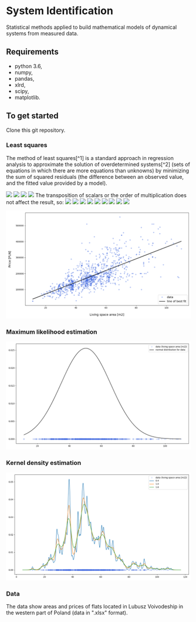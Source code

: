 # System Identification
Statistical methods applied to build mathematical models of dynamical systems from measured data.

## Requirements
- python 3.6,
- numpy,
- pandas,
- xlrd,
- scipy,
- matplotlib.

## To get started
Clone this git repository.

### Least squares
The method of least squares[^1] is a standard approach in regression analysis to approximate the solution of overdetermined systems[^2] (sets of equations in which there are more equations than unknowns) by minimizing the sum of squared residuals (the difference between an observed value, and the fitted value provided by a model).

[1^]: https://en.wikipedia.org/wiki/Least_squares
[2^]: https://en.wikipedia.org/wiki/Overdetermined_system

<img src="https://latex.codecogs.com/svg.latex?\large&space;$$\lim_{n \to \infty}\sum_{k=1}^n \frac{1}{k^2}= \frac{\pi^2}{6}$$">
<img src="https://latex.codecogs.com/svg.latex?\large&space;min\, S = \sum_{i=1}^{N}(e_i)^2=\sum_{i=1}^{N}(y_i-\hat{y}_i)^2 \\ S(a) = \sum_{i=1}^{N}(y_i-au_i-b)^2 = \sum_{i=1}^{N}(y_i^2-2y_iau_i+a^2u_i^2) = \sum_{i=1}^{N}y_i^2 - 2a\sum_{i=1}^{N}y_iu_i + a^2\sum_{i=1}^{N}u_i^2 \\ \frac{\partial S(a)}{\partial a} = \frac{\partial}{\partial a}\left(\sum_{i=1}^{N}y_i^2\right) - \frac{\partial}{\partial a}\left(2a\sum_{i=1}^{N}y_iu_i\right) + \frac{\partial}{\partial a}\left(a^2\sum_{i=1}^{N}u_i^2\right)\\ \frac{\partial S(a)}{\partial a} = 0 - 2\sum_{i=1}^{N}y_iu_i + 2a\sum_{i=1}^{N}u_i^2\\ \frac{\partial S(a)}{\partial a} = 0 <=> - 2\sum_{i=1}^{N}y_iu_i + 2a\sum_{i=1}^{N}u_i^2 = 0\\ -\sum_{i=1}^{N}y_iu_i + a\sum_{i=1}^{N}u_i^2 = 0\\ a = \frac{\sum_{i=1}^{N}y_iu_i}{\sum_{i=1}^{N}u_i^2}">
<img src="https://render.githubusercontent.com/render/math?math= Y = AU + E \\ \hat{Y} = AU \\ E = Y - \hat{Y}">
<img src="https://render.githubusercontent.com/render/math?math=S(A)=E^TE=(Y-UA)^T(Y-UA)=(Y^T-A^TU^T)(Y-UA)=Y^TY-Y^TUA-A^TU^TY%2BA^TU^TUA">
The transposition of scalars or the order of multiplication does not affect the result, so:
<img src="https://render.githubusercontent.com/render/math?math=Y^TUA=A^TU^TY">
<img src="https://render.githubusercontent.com/render/math?math=S(A)=Y^TY-2A^TU^TY %2B A^TU^TUA">
<img src="https://render.githubusercontent.com/render/math?math=\frac{\partial S(A)}{\partial A}=\frac{\partial}{\partial A}Y^TY-\frac{\partial}{\partial A}2A^TU^TY %2B \frac{\partial}{\partial A}A^TU^TUA">
<img src="https://render.githubusercontent.com/render/math?math=\frac{\partial S(A)}{\partial A}= 0 - 2U^TY %2B 2U^TUA">
<img src="https://render.githubusercontent.com/render/math?math=\frac{\partial S(A)}{\partial A}= 0">
<img src="https://render.githubusercontent.com/render/math?math=-2U^TY %2B 2U^TUA = 0">
<img src="https://render.githubusercontent.com/render/math?math=-U^TY %2B U^TUA = 0">
<img src="https://render.githubusercontent.com/render/math?math=U^TUA = U^TY">
<img src="https://render.githubusercontent.com/render/math?math=A=(U^TU)^{-1}U^TY">

![least_squares_fitting](/media/mls.png)

### Maximum likelihood estimation
![maximum_likelihood_estimation.png](/media/mle.png)

### Kernel density estimation
![kernel_density_estimation.py.png](/media/kde.png)

### Data
The data show areas and prices of flats located in Lubusz Voivodeship in the western part of Poland (data in ".xlsx" format).
